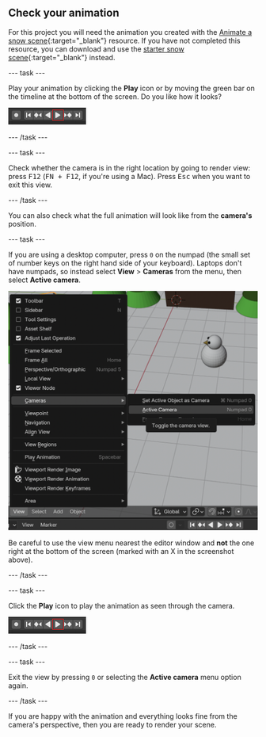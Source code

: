 ## Check your animation

For this project you will need the animation you created with the [Animate a snow scene](https://projects.raspberrypi.org/en/projects/blender-animate-snow-scene){:target="_blank"} resource. If you have not completed this resource, you can download and use the [starter snow scene](resources/starter-snow-scene.blend){:target="_blank"} instead.

--- task ---

Play your animation by clicking the **Play** icon or by moving the green bar on the timeline at the bottom of the screen. Do you like how it looks?

![Play the animation](images/blender-play.png)

--- /task ---
 
--- task ---

Check whether the camera is in the right location by going to render view: press <kbd>F12</kbd> (<kbd>FN + F12</kbd>, if you're using a Mac). Press <kbd>Esc</kbd> when you want to exit this view.

--- /task ---

You can also check what the full animation will look like from the **camera's** position.

--- task ---

If you are using a desktop computer, press `0` on the numpad (the small set of number keys on the right hand side of your keyboard). Laptops don't have numpads, so instead select **View** > **Cameras** from the menu, then select **Active camera**.

![Select view then camera](images/select-view-camera.png)

Be careful to use the view menu nearest the editor window and **not** the one right at the bottom of the screen (marked with an X in the screenshot above).

--- /task ---

--- task ---

Click the **Play** icon to play the animation as seen through the camera.

![Play the animation](images/blender-play.png)

--- /task ---

--- task ---

Exit the view by pressing `0` or selecting the **Active camera** menu option again.

--- /task ---

If you are happy with the animation and everything looks fine from the camera's perspective, then you are ready to render your scene.
